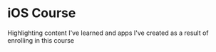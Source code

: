 # iOS Course
Highlighting content I've learned and apps I've created as a result of enrolling in this course
